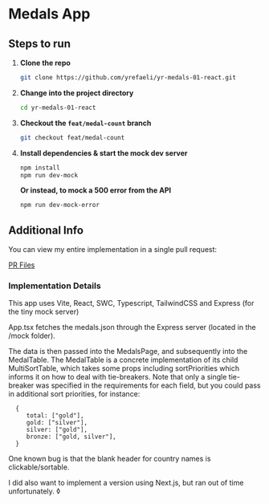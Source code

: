 # Medals App

## Steps to run

1. **Clone the repo**

   ```bash
   git clone https://github.com/yrefaeli/yr-medals-01-react.git
   ```

2. **Change into the project directory**

   ```bash
   cd yr-medals-01-react
   ```

3. **Checkout the `feat/medal-count` branch**

   ```bash
   git checkout feat/medal-count
   ```

4. **Install dependencies & start the mock dev server**
   ```bash
   npm install
   npm run dev-mock
   ```
   **Or instead, to mock a 500 error from the API**
   ```bash
   npm run dev-mock-error
   ```

## Additional Info

You can view my entire implementation in a single pull request:

[PR Files](https://github.com/yrefaeli/yr-medals-01-react/pull/1/files)

### Implementation Details

This app uses Vite, React, SWC, Typescript, TailwindCSS and Express (for the tiny mock server)

App.tsx fetches the medals.json through the Express server (located in the /mock folder).

The data is then passed into the MedalsPage, and subsequently into the MedalTable. The MedalTable is a concrete implementation of its child MultiSortTable, which takes some props including sortPriorities which informs it on how to deal with tie-breakers. Note that only a single tie-breaker was specified in the requirements for each field, but you could pass in additional sort priorities, for instance:

```code
  {
     total: ["gold"],
     gold: ["silver"],
     silver: ["gold"],
     bronze: ["gold, silver"],
  }
```

One known bug is that the blank header for country names is clickable/sortable.

I did also want to implement a version using Next.js, but ran out of time unfortunately.
◊